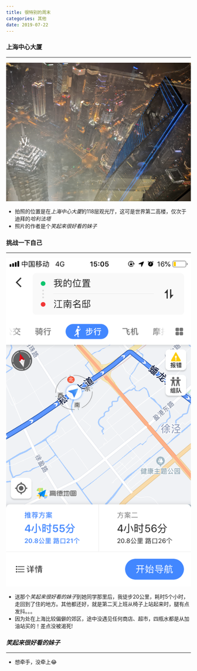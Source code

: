 ```yaml
---
title: 很特别的周末
categories: 其他
date: 2019-07-22
---
```


### 上海中心大厦
---

![](https://github.com/dongtshj/dongtshj.github.io/blob/master/res/%E4%B8%8A%E6%B5%B7%E4%B8%AD%E5%BF%83.jpg?raw=true)

* 拍照的位置是在*上海中心大厦*的118层观光厅，这可是世界第二高楼，仅次于迪拜的*哈利法塔*
* 照片的作者是个*笑起来很好看的妹子*

### 挑战一下自己
---

![徒步5小时行走20公里](https://github.com/dongtshj/dongtshj.github.io/blob/master/res/%E5%BE%92%E6%AD%A520km.png?raw=true)

* 送那个*笑起来很好看的妹子*到她同学那里后，我徒步20公里，耗时5个小时，走回到了住的地方。其他都还好，就是第二天上班从椅子上站起来时，腿有点发抖。。。
* 因为处在上海比较偏僻的郊区，途中没遇见任何商店、超市，四瓶水都是从加油站买的！差点没被渴死!

### *笑起来很好看的妹子*
---

* 想牵手，没牵上😂